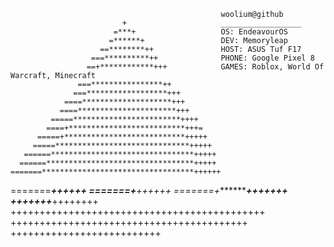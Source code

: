                                                    woolium@github
                             +                     __________________
                           =***+                   OS: EndeavourOS 
                          =******+                 DEV: Memoryleap
                        ==********++               HOST: ASUS Tuf F17
                      ===**********++              PHONE: Google Pixel 8
                     ==+************+++            GAMES: Roblox, World Of Warcraft, Minecraft
                   ===****************++           
                  ===******************+++         
                ====********************+++        
               ====**********************+++       
             =====************************++++     
            ====+**************************+++=    
          =====+***************************+++++   
         =====******************************+++++  
       ======********************************+++++ 
      ======*********************************+++++ 
    =======**********************************++++++
   =======***********************************++++++
 =======+************************************++++++
=======+************************************+++++++
      +++++++*****************************++++++++ 
     ++++++++++++++++++++++++++++++++++++++++++++  
    +++++++++++++++++++++++++++++++++++++++++      
   ++++++++++++++++++++++++++                      
                                                   
                                                   

